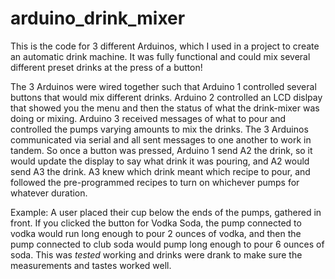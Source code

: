 # arduino_drink_mixer

This is the code for 3 different Arduinos, which I used in a project to create an automatic drink machine.
It was fully functional and could mix several different preset drinks at the press of a button!

The 3 Arduinos were wired together such that Arduino 1 controlled several buttons that would mix different drinks. 
Arduino 2 controlled an LCD dislpay that showed you the menu and then the status of what the drink-mixer was doing or mixing.
Arduino 3 received messages of what to pour and controlled the pumps varying amounts to mix the drinks. The 3 Arduinos communicated
via serial and all sent messages to one another to work in tandem. So once a button was pressed, Arduino 1 send A2 the drink, so it 
would update the display to say what drink it was pouring, and A2 would send A3 the drink. A3 knew which drink meant which recipe to pour,
and followed the pre-programmed recipes to turn on whichever pumps for whatever duration.

Example: A user placed their cup below the ends of the pumps, gathered in front. If you clicked the button for Vodka Soda, the pump connected 
to vodka would run long enough to pour 2 ounces of vodka, and then the pump connected to club soda would pump long enough to 
pour 6 ounces of soda. This was *tested* working and drinks were drank to make sure the measurements and tastes worked well. 
